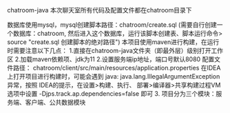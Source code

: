 chatroom-java
本次聊天室所有代码及配置文件都在chatroom目录下


数据库使用mysql，mysql创建脚本路径：chatroom/create.sql (需要自行创建一个数据库：chatroom,
然后进入这个数据库，运行该脚本创建表、脚本运行命令> source "create.sql 创建脚本的绝对路径")
本项目使用maven进行构建，在运行时需要注意以下几点：
1.直接在chatroom-java文件夹（即最外层）级别打开工作区
2.加载maven依赖项、jdk为11
2.设置服务端ip地址，端口号默认8080 配置文件路径：
chatroom/client/src/main/resources/application.properties
在IDEA上打开项目进行构建时，可能会遇到 java: java.lang.IllegalArgumentException 异常，按照
IDEA的提示，在设置>构建、执行、
部署>编译器>共享构建过程VM选项中设置 -Djps.track.ap.dependencies=false 即可
3.
项目分为三个模块：服务端、客户端、公共数据模块
